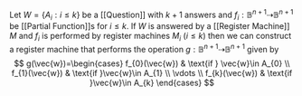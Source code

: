 Let $W=\{ A_{i}:i\leq k \}$ be a [[Question]] with $k+1$ answers and $f_{i}:\mathbb{B}^{n+1}\dashrightarrow \mathbb{B}^{n+1}$ be [[Partial Function]]s for $i\leq k$. 
If $W$ is answered by a [[Register Machine]] $M$ and $f_{i}$ is performed by register machines $M_{i}\ (i\leq k)$ then we can construct a register machine that performs the operation $g:\mathbb{B}^{n+1}\dashrightarrow \mathbb{B}^{n+1}$ given by 
$$
g(\vec{w})=\begin{cases}
f_{0}(\vec{w}) &  \text{if } \vec{w}\in A_{0} \\
f_{1}(\vec{w})  & \text{if }\vec{w}\in A_{1} \\
\vdots \\
f_{k}(\vec{w}) & \text{if }\vec{w}\in A_{k}
\end{cases}
$$
